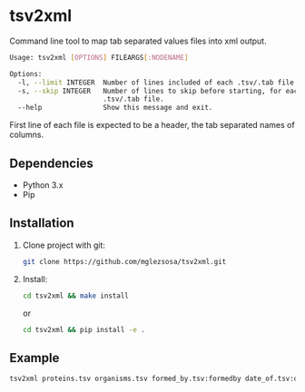 # tsv2xml

Command line tool to map tab separated values files into xml output.

```bash
Usage: tsv2xml [OPTIONS] FILEARGS[:NODENAME]

Options:
  -l, --limit INTEGER  Number of lines included of each .tsv/.tab file.
  -s, --skip INTEGER   Number of lines to skip before starting, for each
                       .tsv/.tab file.
  --help               Show this message and exit.
```

First line of each file is expected to be a header, 
the tab separated names of columns.

## Dependencies

* Python 3.x
* Pip

## Installation

1. Clone project with git:
    ```bash
    git clone https://github.com/mglezsosa/tsv2xml.git
    ```

2. Install:
    ```bash
    cd tsv2xml && make install
    ```
    
    or
    
    ```bash
    cd tsv2xml && pip install -e .
    ```

## Example

```bash
tsv2xml proteins.tsv organisms.tsv formed_by.tsv:formedby date_of.tsv:dateof --limit=20 > myxmlfile.xml
```
